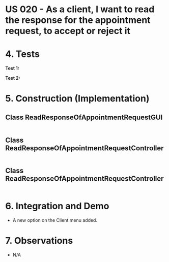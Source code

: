 # US 020 - As a client, I want to read the response for the appointment request, to accept or reject it

# 4. Tests 

**Test 1:** 

	

**Test 2:** 

	


# 5. Construction (Implementation)


## Class ReadResponseOfAppointmentRequestGUI 

```java

```


## Class ReadResponseOfAppointmentRequestController

```java

```

## Class ReadResponseOfAppointmentRequestController

```java

```

# 6. Integration and Demo 


* A new option on the Client menu added.


# 7. Observations

* N/A






